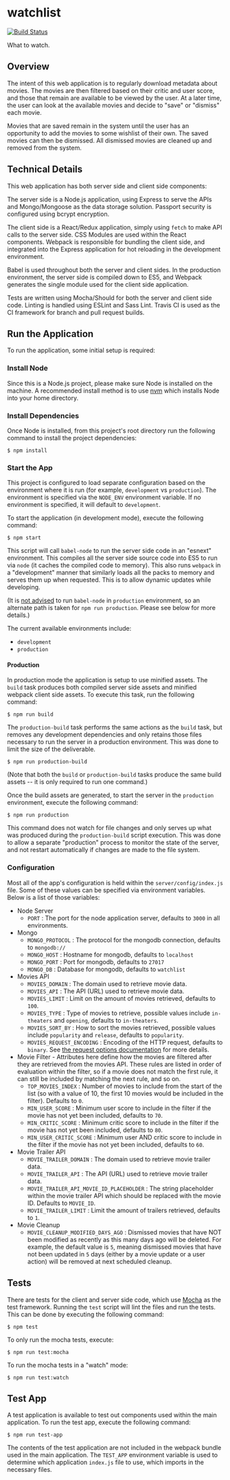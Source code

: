 # watchlist #

[![Build Status][travis-image]][travis-url]

What to watch.

## Overview ##

The intent of this web application is to regularly download metadata about
movies. The movies are then filtered based on their critic and user score,
and those that remain are available to be viewed by the user. At a later
time, the user can look at the available movies and decide to "save" or
"dismiss" each movie.

Movies that are saved remain in the system until the user has an opportunity
to add the movies to some wishlist of their own. The saved movies can then
be dismissed. All dismissed movies are cleaned up and removed from the system.

## Technical Details ##

This web application has both server side and client side components:

The server side is a Node.js application, using Express to serve the APIs and
Mongo/Mongoose as the data storage solution. Passport security is configured
using bcrypt encryption.

The client side is a React/Redux application, simply using `fetch` to make
API calls to the server side. CSS Modules are used within the React
components. Webpack is responsible for bundling the client side, and
integrated into the Express application for hot reloading in the development
environment.

Babel is used throughout both the server and client sides. In the production
environment, the server side is compiled down to ES5, and Webpack generates
the single module used for the client side application.

Tests are written using Mocha/Should for both the server and client side code.
Linting is handled using ESLint and Sass Lint. Travis CI is used as the
CI framework for branch and pull request builds.

## Run the Application ##

To run the application, some initial setup is required:

### Install Node ###

Since this is a Node.js project, please make sure Node is installed on the
machine. A recommended install method is to use
[nvm](https://github.com/creationix/nvm) which installs Node into your
home directory.

### Install Dependencies ###

Once Node is installed, from this project's root directory run the following
command to install the project dependencies:

`$ npm install`

### Start the App ###

This project is configured to load separate configuration based on the
environment where it is run (for example, `development` vs `production`).
The environment is specified via the `NODE_ENV` environment variable.
If no environment is specified, it will default to `development`.

To start the application (in development mode), execute the following command:

`$ npm start`

This script will call `babel-node` to run the server side code in an "esnext"
environment. This compiles all the server side source code into ES5 to run
via `node` (it caches the compiled code to memory). This also runs `webpack`
in a "development" manner that similarly loads all the packs to memory and serves
them up when requested. This is to allow dynamic updates while developing.

(It is [not advised](https://babeljs.io/docs/usage/cli/#babel-node)
to run `babel-node` in `production` environment, so an alternate path is taken
for `npm run production`. Please see below for more details.)

The current available environments include:

*   `development`
*   `production`

#### Production ####

In production mode the application is setup to use minified assets.
The `build` task produces both compiled server side assets and minified
webpack client side assets. To execute this task, run the following command:

`$ npm run build`

The `production-build` task performs the same actions as the `build` task,
but removes any development dependencies and only retains those files necessary
to run the server in a production environment. This was done to limit the size
of the deliverable.

`$ npm run production-build`

(Note that both the `build` or `production-build` tasks produce the same build
assets -- it is only required to run one command.)

Once the build assets are generated, to start the server in the `production`
environment, execute the following command:

`$ npm run production`

This command does not watch for file changes and only serves up what was produced
during the `production-build` script execution. This was done to allow a separate
"production" process to monitor the state of the server, and not restart
automatically if changes are made to the file system.

### Configuration ###

Most all of the app's configuration is held within the `server/config/index.js`
file. Some of these values can be specified via environment variables. Below is
a list of those variables:

* Node Server
    * `PORT` : The port for the node application server, defaults to `3000` in
    all environments.
* Mongo
    * `MONGO_PROTOCOL` : The protocol for the mongodb connection, defaults to
    `mongodb://`
    * `MONGO_HOST` : Hostname for mongodb, defaults to `localhost`
    * `MONGO_PORT` : Port for mongodb, defaults to `27017`
    * `MONGO_DB` : Database for mongodb, defaults to `watchlist`
* Movies API
    * `MOVIES_DOMAIN` : The domain used to retrieve movie data.
    * `MOVIES_API` : The API (URL) used to retrieve movie data.
    * `MOVIES_LIMIT` : Limit on the amount of movies retrieved, defaults to `100`.
    * `MOVIES_TYPE` : Type of movies to retrieve, possible values include
    `in-theaters` and `opening`, defaults to `in-theaters`.
    * `MOVIES_SORT_BY` : How to sort the movies retrieved, possible values
    include `popularity` and `release`, defaults to `popularity`.
    * `MOVIES_REQUEST_ENCODING` : Encoding of the HTTP request, defaults to
    `binary`. See
    [the request options documentation](https://github.com/request/request#requestoptions-callback)
    for more details.
* Movie Filter - Attributes here define how the movies are filtered after they
are retrieved from the movies API. These rules are listed in order of evaluation
within the filter, so if a movie does not match the first rule, it can still
be included by matching the next rule, and so on.
    * `TOP_MOVIES_INDEX` : Number of movies to include from the start of the
    list (so with a value of 10, the first 10 movies would be included in the
    filter). Defaults to `0`.
    * `MIN_USER_SCORE` : Minimum user score to include in the filter if the
    movie has not yet been included, defaults to `70`.
    * `MIN_CRITIC_SCORE` : Minimum critic score to include in the filter if
    the movie has not yet been included, defaults to `80`.
    * `MIN_USER_CRITIC_SCORE` : Minimum user AND critic score to include in
    the filter if the movie has not yet been included, defaults to `60`.
* Movie Trailer API
    * `MOVIE_TRAILER_DOMAIN` : The domain used to retrieve movie trailer data.
    * `MOVIE_TRAILER_API` : The API (URL) used to retrieve movie trailer data.
    * `MOVIE_TRAILER_API_MOVIE_ID_PLACEHOLDER` : The string placeholder within
    the movie trailer API which should be replaced with the movie ID. Defaults
    to `MOVIE_ID`.
    * `MOVIE_TRAILER_LIMIT` : Limit the amount of trailers retrieved, defaults
    to `1`.
* Movie Cleanup
    * `MOVIE_CLEANUP_MODIFIED_DAYS_AGO` : Dismissed movies that have NOT been
    modified as recently as this many days ago will be deleted. For example,
    the default value is `5`, meaning dismissed movies that have not been
    updated in `5` days (either by a movie update or a user action) will be
    removed at next scheduled cleanup.

## Tests ##

There are tests for the client and server side code, which use
[Mocha](https://mochajs.org/) as the test framework. Running the `test`
script will lint the files and run the tests. This can be done by
executing the following command:

`$ npm test`

To only run the mocha tests, execute:

`$ npm run test:mocha`

To run the mocha tests in a "watch" mode:

`$ npm run test:watch`

## Test App ##

A test application is available to test out components used within the main
application. To run the test app, execute the following command:

`$ npm run test-app`

The contents of the test application are not included in the webpack bundle
used in the main application. The `TEST_APP` environment variable is used
to determine which application `index.js` file to use, which imports in the
necessary files.

[travis-image]: https://img.shields.io/travis/dylants/watchlist/master.svg
[travis-url]: https://travis-ci.org/dylants/watchlist
